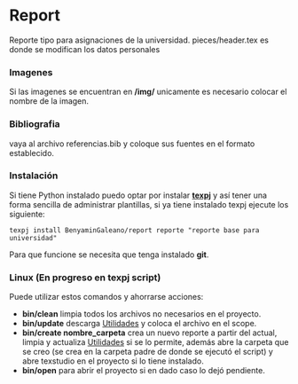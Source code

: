 # Report
Reporte tipo para asignaciones de la universidad. pieces/header.tex es donde se modifican los datos personales

### Imagenes
Si las imagenes se encuentran en **/img/** unicamente es necesario colocar el nombre de la imagen.

### Bibliografia
vaya al archivo referencias.bib y coloque sus fuentes en el formato establecido.

### Instalación
Si tiene Python instalado puedo optar por instalar [**texpj**](https://pypi.org/project/texpj/) y así tener una forma sencilla de administrar
plantillas, si ya tiene instalado texpj ejecute los siguiente:

```
texpj install BenyaminGaleano/report reporte "reporte base para universidad"
```

Para que funcione se necesita que tenga instalado **git**.

### Linux (En progreso en texpj script)
Puede utilizar estos comandos y ahorrarse acciones:
- **bin/clean** limpia todos los archivos no necesarios en el proyecto.
- **bin/update** descarga [Utilidades](https://github.com/BenyaminGaleano/utilidades.git) y coloca el archivo en el scope.
- **bin/create nombre_carpeta** crea un nuevo reporte a partir del actual, limpia y actualiza [Utilidades](https://github.com/BenyaminGaleano/utilidades.git) si se lo permite, además abre la carpeta que se creo (se crea en la carpeta padre de donde se ejecutó el script) y abre texstudio en el proyecto si lo tiene instalado.
- **bin/open** para abrir el proyecto si en dado caso lo dejó pendiente.




